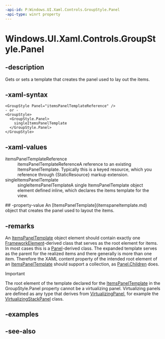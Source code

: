 ```yaml
---
-api-id: P:Windows.UI.Xaml.Controls.GroupStyle.Panel
-api-type: winrt property
---
```


<!-- Property syntax
public Windows.UI.Xaml.Controls.ItemsPanelTemplate Panel { get;  set; }
-->

# Windows.UI.Xaml.Controls.GroupStyle.Panel

## -description
Gets or sets a template that creates the panel used to lay out the items.



## -xaml-syntax
```xaml
<GroupStyle Panel="itemsPanelTemplateReference" />
- or -
<GroupStyle>
  <GroupStyle.Panel>
    singleItemsPanelTemplate
  </GroupStyle.Panel>
</GroupStyle>  
```


## -xaml-values
<dl><dt>itemsPanelTemplateReference</dt><dd>itemsPanelTemplateReferenceA reference to an existing ItemsPanelTemplate. Typically this is a keyed resource, which you reference through {StaticResource} markup extension.</dd>
<dt>singleItemsPanelTemplate</dt><dd>singleItemsPanelTemplateA single ItemsPanelTemplate object element defined inline, which declares the items template for the view.</dd>
</dl>
## -property-value
An [ItemsPanelTemplate](itemspaneltemplate.md) object that creates the panel used to layout the items.

## -remarks
An [ItemsPanelTemplate](itemspaneltemplate.md) object element should contain exactly one [FrameworkElement](../windows.ui.xaml/frameworkelement.md)-derived class that serves as the root element for items. In most cases this is a [Panel](panel.md)-derived class. The expanded template serves as the parent for the realized items and there generally is more than one item. Therefore the XAML content property of the intended root element of an [ItemsPanelTemplate](itemspaneltemplate.md) should support a collection, as [Panel.Children](panel_children.md) does.

> [!IMPORTANT]
> The root element of the template declared for the [ItemsPanelTemplate](itemspaneltemplate.md) in the GroupStyle.Panel property cannot be a virtualizing panel. Virtualizing panels are defined as any type that derives from [VirtualizingPanel](virtualizingpanel.md), for example the [VirtualizingStackPanel](virtualizingstackpanel.md) class.

## -examples

## -see-also
